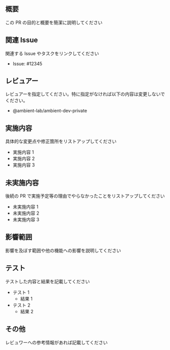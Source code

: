## 概要

この PR の目的と概要を簡潔に説明してください

## 関連 Issue

関連する Issue やタスクをリンクしてください

- Issue: #12345

## レビュアー

レビュアーを指定してください。特に指定がなければ以下の内容は変更しないでください。

- @ambient-lab/ambient-dev-private

## 実施内容

具体的な変更点や修正箇所をリストアップしてください

- 実施内容 1
- 実施内容 2
- 実施内容 3

## 未実施内容

後続の PR で実施予定等の理由でやらなかったことをリストアップしてください

- 未実施内容 1
- 未実施内容 2
- 未実施内容 3

## 影響範囲

影響を及ぼす範囲や他の機能への影響を説明してください

## テスト

テストした内容と結果を記載してください

- テスト 1
  - 結果 1
- テスト 2
  - 結果 2

## その他

レビュワーへの参考情報があれば記載してください
